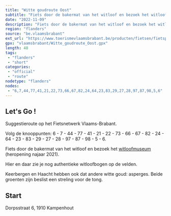 ```yaml
---
title: "Witte goudroute Oost"
subtitle: "Fiets door de bakermat van het witloof en bezoek het witloofmuseum"
date: "2022-11-09"
description: "Fiets door de bakermat van het witloof en bezoek het witloofmuseum. Hier en daar zie je nog authentieke witloofbogen op de velden. Keerbergen en Haacht hebben ook dat andere witte goud: asperges. Beide groenten zijn beslist een streling voor de tong."
region: "flanders"
source: "be.vlaamsbrabant"
ext_url: "https://www.toerismevlaamsbrabant.be/producten/fietsen/fietsproducten/witte-goudroute-oost/index.html"
gpx: "vlaamsbrabant/Witte_goudroute_Oost.gpx"
length: 48
tags:
 - "flanders"
 - "short"
categories:
 - "official"
 - "route"
nodetype: "flanders"
nodes:
 - "6,7,44,77,41,21,22,73,66,67,82,24,64,23,83,29,27,28,97,87,98,5,6"
---
```


## Let's Go ! 

Suggestieroute op het Fietsnetwerk Vlaams-Brabant.

Volg de knooppunten: 6 - 7 - 44 - 77 - 41 - 21 - 22 - 73 - 66 - 67 - 82 - 24 - 64 - 23 - 83 - 29 - 27 - 28 - 97 - 87 - 98 - 5 - 6.

Fiets door de bakermat van het witloof en bezoek het [witloofmuseum](https://www.toerismevlaamsbrabant.be/producten/bezoeken/bezienswaardigheden/witloofmuseum/) (heropening najaar 2021).

Hier en daar zie je nog authentieke witloofbogen op de velden.

Keerbergen en Haacht hebben ook dat andere witte goud: asperges. Beide groenten zijn beslist een streling voor de tong.

## Start

Dorpsstraat 6, 1910 Kampenhout
